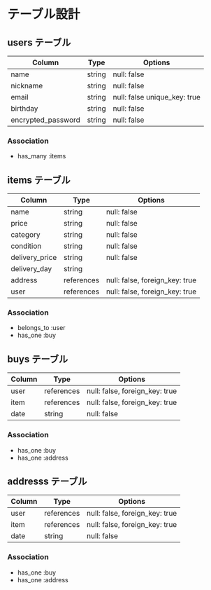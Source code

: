 # テーブル設計

## users テーブル

| Column             | Type   | Options                      |
| ------------------ | ------ | ---------------------------- |
| name               | string | null: false                  |
| nickname           | string | null: false                  |
| email              | string | null: false unique_key: true |
| birthday           | string | null: false                  | 
| encrypted_password | string | null: false                  |

### Association 

 * has_many :items

## items テーブル

| Column         | Type       | Options                      |
| -------------- | ---------- | ---------------------------- |
| name           | string     | null: false                  |
| price          | string     | null: false                  |
| category       | string     | null: false                  |
| condition      | string     | null: false                  | 
| delivery_price | string     | null: false                  |
| delivery_day   | string     |                               |
| address        | references | null: false, foreign_key: true |
| user           | references | null: false, foreign_key: true |

### Association

 * belongs_to :user
 * has_one :buy

## buys テーブル

| Column        | Type       | Options                        |
| ------------- | ---------- | ------------------------------ |
| user          | references | null: false, foreign_key: true |
| item          | references | null: false, foreign_key: true |
| date          | string     | null: false                    |

### Association

  * has_one :buy
  * has_one :address


## addresss テーブル

| Column        | Type       | Options                        |
| ------------- | ---------- | ------------------------------ |
| user          | references | null: false, foreign_key: true |
| item          | references | null: false, foreign_key: true |
| date          | string     | null: false                    |

### Association

  * has_one :buy
  * has_one :address